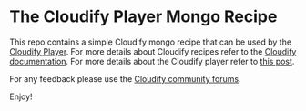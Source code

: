 The Cloudify Player Mongo Recipe
================================

This repo contains a simple Cloudify mongo recipe that can be used by the [Cloudify Player](http://launch.cloudifysource.org). 
For more details about Cloudify recipes refer to the [Cloudify documentation](http://www.cloudifysource.org/guide/2.6/developing/recipes_overview). 
For more details about the Cloudify player refer to [this post](http://www.cloudifysource.org/2013/05/15/introducing_the_cloudify_player.html). 

For any feedback please use the [Cloudify community forums](http://forums.cloudifysource.org/forums). 

Enjoy!
